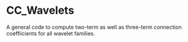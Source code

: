 # CC_Wavelets
A general code to compute two-term as well as three-term connection coeffiicients for all wavelet families.
